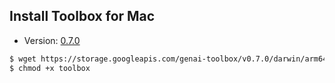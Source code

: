 ## Install Toolbox for Mac

- Version: [0.7.0](https://github.com/googleapis/genai-toolbox/releases/tag/v0.7.0)

```sh
$ wget https://storage.googleapis.com/genai-toolbox/v0.7.0/darwin/arm64/toolbox
$ chmod +x toolbox
```
